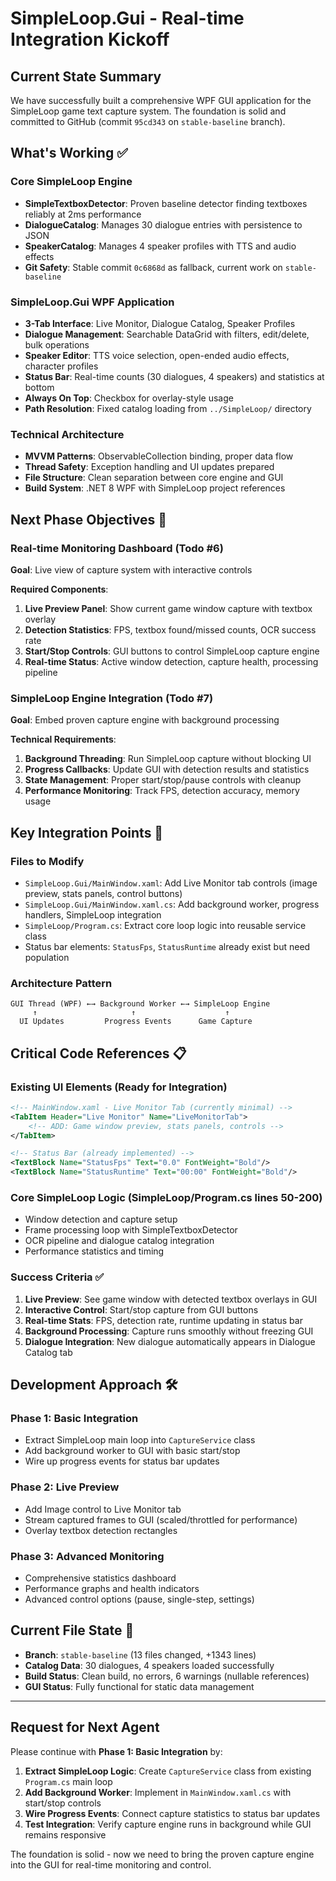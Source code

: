 # SimpleLoop.Gui - Real-time Integration Kickoff

## Current State Summary

We have successfully built a comprehensive WPF GUI application for the SimpleLoop game text capture system. The foundation is solid and committed to GitHub (commit `95cd343` on `stable-baseline` branch).

## What's Working ✅

### Core SimpleLoop Engine
- **SimpleTextboxDetector**: Proven baseline detector finding textboxes reliably at 2ms performance
- **DialogueCatalog**: Manages 30 dialogue entries with persistence to JSON
- **SpeakerCatalog**: Manages 4 speaker profiles with TTS and audio effects
- **Git Safety**: Stable commit `0c6868d` as fallback, current work on `stable-baseline`

### SimpleLoop.Gui WPF Application  
- **3-Tab Interface**: Live Monitor, Dialogue Catalog, Speaker Profiles
- **Dialogue Management**: Searchable DataGrid with filters, edit/delete, bulk operations
- **Speaker Editor**: TTS voice selection, open-ended audio effects, character profiles
- **Status Bar**: Real-time counts (30 dialogues, 4 speakers) and statistics at bottom
- **Always On Top**: Checkbox for overlay-style usage
- **Path Resolution**: Fixed catalog loading from `../SimpleLoop/` directory

### Technical Architecture
- **MVVM Patterns**: ObservableCollection binding, proper data flow
- **Thread Safety**: Exception handling and UI updates prepared
- **File Structure**: Clean separation between core engine and GUI
- **Build System**: .NET 8 WPF with SimpleLoop project references

## Next Phase Objectives 🎯

### Real-time Monitoring Dashboard (Todo #6)
**Goal**: Live view of capture system with interactive controls

**Required Components**:
1. **Live Preview Panel**: Show current game window capture with textbox overlay
2. **Detection Statistics**: FPS, textbox found/missed counts, OCR success rate
3. **Start/Stop Controls**: GUI buttons to control SimpleLoop capture engine
4. **Real-time Status**: Active window detection, capture health, processing pipeline

### SimpleLoop Engine Integration (Todo #7)  
**Goal**: Embed proven capture engine with background processing

**Technical Requirements**:
1. **Background Threading**: Run SimpleLoop capture without blocking UI
2. **Progress Callbacks**: Update GUI with detection results and statistics  
3. **State Management**: Proper start/stop/pause controls with cleanup
4. **Performance Monitoring**: Track FPS, detection accuracy, memory usage

## Key Integration Points 🔧

### Files to Modify
- `SimpleLoop.Gui/MainWindow.xaml`: Add Live Monitor tab controls (image preview, stats panels, control buttons)
- `SimpleLoop.Gui/MainWindow.xaml.cs`: Add background worker, progress handlers, SimpleLoop integration
- `SimpleLoop/Program.cs`: Extract core loop logic into reusable service class
- Status bar elements: `StatusFps`, `StatusRuntime` already exist but need population

### Architecture Pattern
```
GUI Thread (WPF) ←→ Background Worker ←→ SimpleLoop Engine
     ↑                     ↑                    ↑
  UI Updates         Progress Events      Game Capture
```

## Critical Code References 📋

### Existing UI Elements (Ready for Integration)
```xml
<!-- MainWindow.xaml - Live Monitor Tab (currently minimal) -->
<TabItem Header="Live Monitor" Name="LiveMonitorTab">
    <!-- ADD: Game window preview, stats panels, controls -->
</TabItem>

<!-- Status Bar (already implemented) -->
<TextBlock Name="StatusFps" Text="0.0" FontWeight="Bold"/>
<TextBlock Name="StatusRuntime" Text="00:00" FontWeight="Bold"/>
```

### Core SimpleLoop Logic (SimpleLoop/Program.cs lines 50-200)
- Window detection and capture setup
- Frame processing loop with SimpleTextboxDetector
- OCR pipeline and dialogue catalog integration
- Performance statistics and timing

### Success Criteria ✅
1. **Live Preview**: See game window with detected textbox overlays in GUI
2. **Interactive Control**: Start/stop capture from GUI buttons  
3. **Real-time Stats**: FPS, detection rate, runtime updating in status bar
4. **Background Processing**: Capture runs smoothly without freezing GUI
5. **Dialogue Integration**: New dialogue automatically appears in Dialogue Catalog tab

## Development Approach 🛠️

### Phase 1: Basic Integration
- Extract SimpleLoop main loop into `CaptureService` class
- Add background worker to GUI with basic start/stop
- Wire up progress events for status bar updates

### Phase 2: Live Preview  
- Add Image control to Live Monitor tab
- Stream captured frames to GUI (scaled/throttled for performance)
- Overlay textbox detection rectangles

### Phase 3: Advanced Monitoring
- Comprehensive statistics dashboard
- Performance graphs and health indicators
- Advanced control options (pause, single-step, settings)

## Current File State 📁
- **Branch**: `stable-baseline` (13 files changed, +1343 lines)
- **Catalog Data**: 30 dialogues, 4 speakers loaded successfully
- **Build Status**: Clean build, no errors, 6 warnings (nullable references)
- **GUI Status**: Fully functional for static data management

---

## Request for Next Agent

Please continue with **Phase 1: Basic Integration** by:

1. **Extract SimpleLoop Logic**: Create `CaptureService` class from existing `Program.cs` main loop
2. **Add Background Worker**: Implement in `MainWindow.xaml.cs` with start/stop controls  
3. **Wire Progress Events**: Connect capture statistics to status bar updates
4. **Test Integration**: Verify capture engine runs in background while GUI remains responsive

The foundation is solid - now we need to bring the proven capture engine into the GUI for real-time monitoring and control.